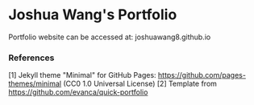 # Joshua Wang's Portfolio

Portfolio website can be accessed at: joshuawang8.github.io

### References
[1] Jekyll theme "Minimal" for GitHub Pages: https://github.com/pages-themes/minimal (CC0 1.0 Universal License)
[2] Template from https://github.com/evanca/quick-portfolio